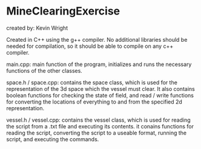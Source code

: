 # MineClearingExercise
created by: Kevin Wright

Created in C++ using the g++ compiler. No additional libraries should be needed for compilation, so it should be able to compile on any c++ compiler. 

main.cpp:
main function of the program, initializes and runs the necessary functions of the other classes.

space.h / space.cpp:
contains the space class, which is used for the representation of the 3d space which the vessel must clear.
It also contains boolean functions for checking the state of field, and read / write functions for converting the locations of everything to and from the specified 2d representation.

vessel.h / vessel.cpp:
contains the vessel class, which is used for reading the script from a .txt file and executing its contents.
it conains functions for reading the script, converting the script to a useable format, running the script, and executing the commands.
